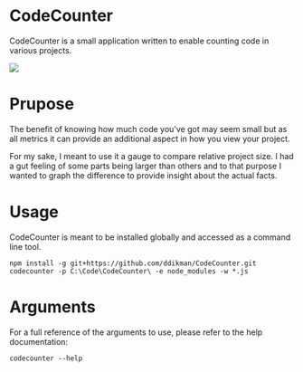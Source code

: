 # CodeCounter
CodeCounter is a small application written to enable counting code in various projects.

[<img src="https://travis-ci.org/ddikman/CodeCounter.svg?branch=master">](https://travis-ci.org/ddikman/CodeCounter.svg?branch=master)

# Prupose
The benefit of knowing how much code you've got may seem small but as all metrics it can provide an additional aspect in how you view your project.

For my sake, I meant to use it a gauge to compare relative project size. I had a gut feeling of some parts being larger than others and to that purpose I wanted to
graph the difference to provide insight about the actual facts.

# Usage
CodeCounter is meant to be installed globally and accessed as a command line tool.

``` shell
npm install -g git+https://github.com/ddikman/CodeCounter.git
codecounter -p C:\Code\CodeCounter\ -e node_modules -w *.js
```

# Arguments
For a full reference of the arguments to use, please refer to the help documentation:
``` shell
codecounter --help
```
